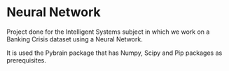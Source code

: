 # Neural Network
Project done for the Intelligent Systems subject in which we work on a Banking Crisis dataset using a Neural Network.

It is used the Pybrain package that has Numpy, Scipy and Pip packages as prerequisites.
